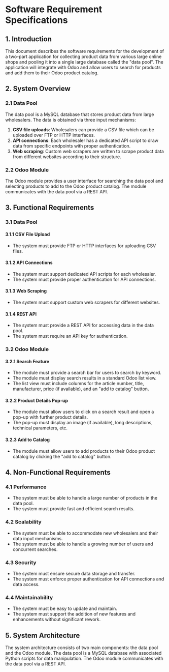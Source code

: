 # Software Requirement Specifications

## 1. Introduction
This document describes the software requirements for the development of a two-part application for collecting product data from various large online shops and pooling it into a single large database called the "data pool". The application will integrate with Odoo and allow users to search for products and add them to their Odoo product catalog.

## 2. System Overview

### 2.1 Data Pool
The data pool is a MySQL database that stores product data from large wholesalers. The data is obtained via three input mechanisms:

1. **CSV file uploads**: Wholesalers can provide a CSV file which can be uploaded over FTP or HTTP interfaces.
2. **API connections**: Each wholesaler has a dedicated API script to draw data from specific endpoints with proper authentication.
3. **Web scraping**: Custom web scrapers are written to scrape product data from different websites according to their structure.

### 2.2 Odoo Module
The Odoo module provides a user interface for searching the data pool and selecting products to add to the Odoo product catalog. The module communicates with the data pool via a REST API.

## 3. Functional Requirements

### 3.1 Data Pool

#### 3.1.1 CSV File Upload
- The system must provide FTP or HTTP interfaces for uploading CSV files.

#### 3.1.2 API Connections
- The system must support dedicated API scripts for each wholesaler.
- The system must provide proper authentication for API connections.

#### 3.1.3 Web Scraping
- The system must support custom web scrapers for different websites.

#### 3.1.4 REST API
- The system must provide a REST API for accessing data in the data pool.
- The system must require an API key for authentication.

### 3.2 Odoo Module

#### 3.2.1 Search Feature
- The module must provide a search bar for users to search by keyword.
- The module must display search results in a standard Odoo list view.
- The list view must include columns for the article number, title, manufacturer, price (if available), and an "add to catalog" button.

#### 3.2.2 Product Details Pop-up
- The module must allow users to click on a search result and open a pop-up with further product details.
- The pop-up must display an image (if available), long descriptions, technical parameters, etc.

#### 3.2.3 Add to Catalog
- The module must allow users to add products to their Odoo product catalog by clicking the "add to catalog" button.

## 4. Non-Functional Requirements

### 4.1 Performance
- The system must be able to handle a large number of products in the data pool.
- The system must provide fast and efficient search results.

### 4.2 Scalability
- The system must be able to accommodate new wholesalers and their data input mechanisms.
- The system must be able to handle a growing number of users and concurrent searches.

### 4.3 Security
- The system must ensure secure data storage and transfer.
- The system must enforce proper authentication for API connections and data access.

### 4.4 Maintainability
- The system must be easy to update and maintain.
- The system must support the addition of new features and enhancements without significant rework.

## 5. System Architecture
The system architecture consists of two main components: the data pool and the Odoo module. The data pool is a MySQL database with associated Python scripts for data manipulation. The Odoo module communicates with the data pool via a REST API.
